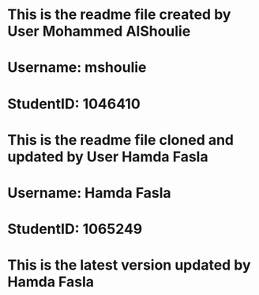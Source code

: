# This is the readme file created by User Mohammed AlShoulie
# Username: mshoulie
# StudentID: 1046410

# This is the readme file cloned and updated by User Hamda Fasla
# Username: Hamda Fasla
# StudentID: 1065249

# This is the latest version updated by Hamda Fasla
